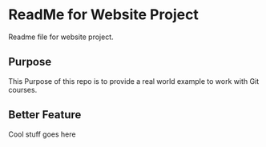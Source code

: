 # ReadMe for Website Project

Readme file for website project.

## Purpose

This Purpose of this repo is to provide a real world example
to work with Git courses.

## Better Feature

Cool stuff goes here

